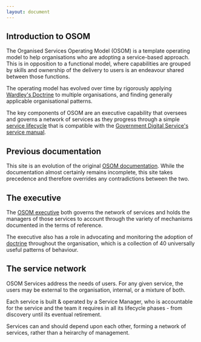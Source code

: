 ```yaml
---
layout: document
---
```


## Introduction to OSOM

The Organised Services Operating Model (OSOM) is a template operating
model to help organisations who are adopting a service-based
approach. This is in opposition to a functional model, where
capabilities are grouped by skills and ownership of the delivery to
users is an endeavour shared between those functions.

The operating model has evolved over time by rigorously applying [Wardley's
Doctrine](/doctrine) to multiple organisations, and finding generally
applicable organisational patterns.

The key components of OSOM are an executive capability that oversees
and governs a network of services as they progress through a simple
[service lifecycle](/lifecycle) that is compatible with the [Government
Digital Service's](https://www.gov.uk/government/organisations/government-digital-service) [service manual](https://www.gov.uk/service-manual).

## Previous documentation

This site is an evolution of the original [OSOM
documentation](http://stance.consulting/osom/). While the
documentation almost certainly remains incomplete, this site takes
precedence and therefore overrides any contradictions between the two.

## The executive

The [OSOM executive](/executive) both governs the network of services
and holds the managers of those services to account through the
variety of mechanisms documented in the terms of reference.

The executive also has a role in advocating and monitoring the
adoption of [doctrine](/doctrine) throughout the organisation, which is a
collection of 40 universally useful patterns of behaviour.

## The service network

OSOM Services address the needs of users. For any given service, the
users may be external to the organisation, internal, or a mixture of
both.

Each service is built & operated by a Service Manager, who is
accountable for the service and the team it requires in all its
lifecycle phases - from discovery until its eventual retirement.

Services can and should depend upon each other, forming a network of
services, rather than a heirarchy of management.
